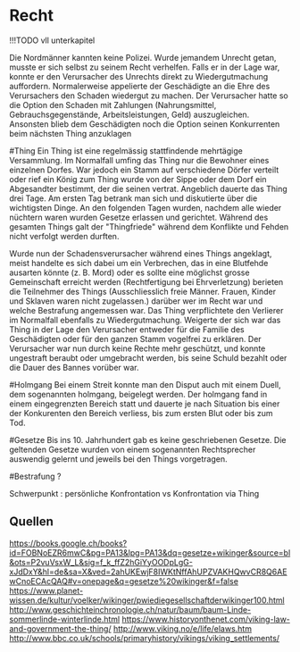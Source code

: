 # Recht

!!!TODO vll unterkapitel

Die Nordmänner kannten keine Polizei. Wurde jemandem Unrecht getan, musste er sich selbst zu seinem Recht verhelfen.
Falls er in der Lage war, konnte er den Verursacher des Unrechts direkt zu Wiedergutmachung auffordern. Normalerweise appelierte der Geschädigte an die Ehre des Verursachers den Schaden wiedergut zu machen. Der Verursacher hatte so die Option den Schaden mit Zahlungen (Nahrungsmittel, Gebrauchsgegenstände, Arbeitsleistungen, Geld) auszugleichen. Ansonsten blieb dem Geschädigten noch die Option seinen Konkurrenten beim nächsten Thing anzuklagen


#Thing
Ein Thing ist eine regelmässig stattfindende mehrtägige Versammlung. Im Normalfall umfing das Thing nur die Bewohner eines einzelnen Dorfes. War jedoch ein Stamm auf verschiedene Dörfer verteilt oder rief ein König zum Thing wurde von der Sippe oder dem Dorf ein Abgesandter bestimmt, der die seinen vertrat. Angeblich dauerte das Thing drei Tage. Am ersten Tag betrank man sich und diskutierte über die wichtigsten Dinge. An den folgenden Tagen wurden, nachdem alle wieder nüchtern waren wurden Gesetze erlassen und gerichtet.
Während des gesamten Things galt der "Thingfriede" während dem Konflikte und Fehden nicht verfolgt werden durften.

Wurde nun der Schadensverursacher während eines Things angeklagt, meist handelte es sich dabei um ein Verbrechen, das in eine Blutfehde ausarten könnte (z. B. Mord) oder es sollte eine möglichst grosse Gemeinschaft erreicht werden (Rechtfertigung bei Ehrverletzung) berieten die Teilnehmer des Things (Ausschliesslich freie Männer. Frauen, Kinder und Sklaven waren nicht zugelassen.) darüber wer im Recht war und welche Bestrafung angemessen war. Das Thing verpflichtete den Verlierer im Normalfall ebenfalls zu Wiedergutmachung. Weigerte der sich war das Thing in der Lage den Verursacher entweder für die Familie des Geschädigten oder für den ganzen Stamm vogelfrei zu erklären. Der Verursacher war nun durch keine Rechte mehr geschützt, und konnte ungestraft beraubt oder umgebracht werden, bis seine Schuld bezahlt oder die Dauer des Bannes vorüber war.

#Holmgang
Bei einem Streit konnte man den Disput auch mit einem Duell, dem sogenannten holmgang, beigelegt werden. Der holmgang fand in einem eingegrenzten Bereich statt und dauerte je nach Situation bis einer der Konkurenten den Bereich verliess, bis zum ersten Blut oder bis zum Tod.

#Gesetze
Bis ins 10. Jahrhundert gab es keine geschriebenen Gesetze. Die geltenden Gesetze wurden von einem sogenannten Rechtsprecher auswendig gelernt und jeweils bei den Things vorgetragen.

#Bestrafung ?



Schwerpunkt : persönliche Konfrontation vs Konfrontation via Thing


## Quellen
https://books.google.ch/books?id=FOBNoEZR6mwC&pg=PA13&lpg=PA13&dq=gesetze+wikinger&source=bl&ots=P2vuVsxW_L&sig=f_k_ffZ2hGiYyOODpLgG-xJdDxY&hl=de&sa=X&ved=2ahUKEwjF8IWKtNffAhUPZVAKHQwvCR8Q6AEwCnoECAcQAQ#v=onepage&q=gesetze%20wikinger&f=false
https://www.planet-wissen.de/kultur/voelker/wikinger/pwiediegesellschaftderwikinger100.html
http://www.geschichteinchronologie.ch/natur/baum/baum-Linde-sommerlinde-winterlinde.html
https://www.historyonthenet.com/viking-law-and-government-the-thing/
http://www.viking.no/e/life/elaws.htm  
http://www.bbc.co.uk/schools/primaryhistory/vikings/viking_settlements/
